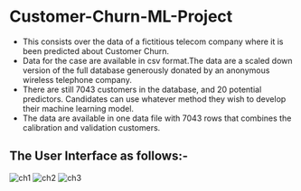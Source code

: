 # Customer-Churn-ML-Project
- This consists over the data of a fictitious telecom company where it is been predicted about Customer Churn. 
- Data for the case are available in csv format.The data are a scaled down version of the full database generously donated by an
anonymous wireless telephone company. 
- There are still 7043 customers in the database, and 20 potential predictors. Candidates can use whatever method they wish to develop their machine learning model.
- The data are available in one data file with 7043 rows that combines the calibration and validation customers. 
## The User Interface as follows:-
![ch1](https://user-images.githubusercontent.com/67320129/86515347-d7208c00-be35-11ea-8918-eb55ced5734c.png)
![ch2](https://user-images.githubusercontent.com/67320129/86515346-d7208c00-be35-11ea-8e4f-e4f30a0f3510.png)
![ch3](https://user-images.githubusercontent.com/67320129/86515343-d4be3200-be35-11ea-9a2d-63c4b59055f8.png)

